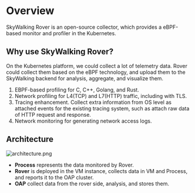 # Overview

SkyWalking Rover is an open-source collector, which provides a eBPF-based monitor and profiler in the Kubernetes.

## Why use SkyWalking Rover?

On the Kubernetes platform, we could collect a lot of telemetry data. Rover could collect them based on the eBPF technology,
and upload them to the SkyWalking backend for analysis, aggregate, and visualize them.

1. EBPF-based profiling for C, C++, Golang, and Rust.
2. Network profiling for L4(TCP) and L7(HTTP) traffic, including with TLS.
3. Tracing enhancement. Collect extra information from OS level as attached events for the existing tracing system, such as attach raw data of HTTP request and response.
4. Network monitoring for generating network access logs.

## Architecture

![architecture.png](https://skywalking.apache.org/doc-graph/skywalking-rover/v0.1.0/architecture.png)

- **Process** represents the data monitored by Rover.
- **Rover** is deployed in the VM instance, collects data in VM and Process, and reports it to the OAP cluster.
- **OAP** collect data from the rover side, analysis, and stores them.

